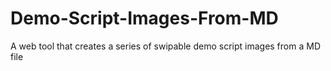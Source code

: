 # Demo-Script-Images-From-MD
A web tool that creates a series of swipable demo script images from a MD file
